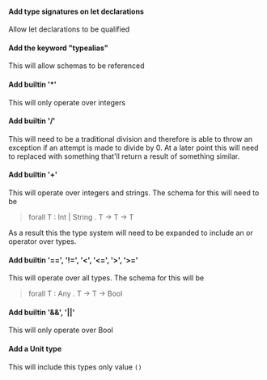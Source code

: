 #### Add type signatures on let declarations

Allow let declarations to be qualified


#### Add the keyword "typealias"

This will allow schemas to be referenced
 

#### Add builtin '*'

This will only operate over integers


#### Add builtin '/'

This will need to be a traditional division and therefore is able to throw an exception if an attempt is made to divide
by 0.  At a later point this will need to replaced with something that'll return a result of something similar.


#### Add builtin '+'

This will operate over integers and strings.  The schema for this will need to be

> forall T : Int | String . T -> T -> T


As a result this the type system will need to be expanded to include an or operator over types.


#### Add builtin '==', '!=', '<', '<=', '>', '>='

This will operate over all types.  The schema for this will be

> forall T : Any . T -> T -> Bool


#### Add builtin '&&', '||'

This will only operate over Bool


#### Add a Unit type

This will include this types only value `()`